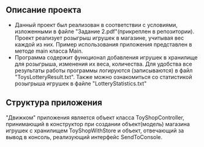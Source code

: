## Описание проекта
* Данный проект был реализован в соответствии с условиями, изложенными в файле "Задание 2.pdf"(прикреплен в репозитории).
Проект реализует розыгрыш игрушек в магазине, учитывая вес каждой из них. Пример использования приложения представлен
в методе main класса Main. 
* Программа содержит функционал добавления игрушек в хранилище для розыгрыша, изменения их веса,
количества. Для удобства все результаты работы программы логируются (записываются) в файл "ToysLotteryResult.txt".
Также можно ознакомиться со статистикой розыгрыша игрушек в файле "LotteryStatistics.txt"
## Структура приложения
"Движком" приложения является объект класса ToyShopController, принимающий в конструктор при создании
объект(модель) магазина игрушек с хранилищем ToyShopWithStore и объект, отвечающий за вывод в консоль, реализующий интерфейс SendToConsole. 
